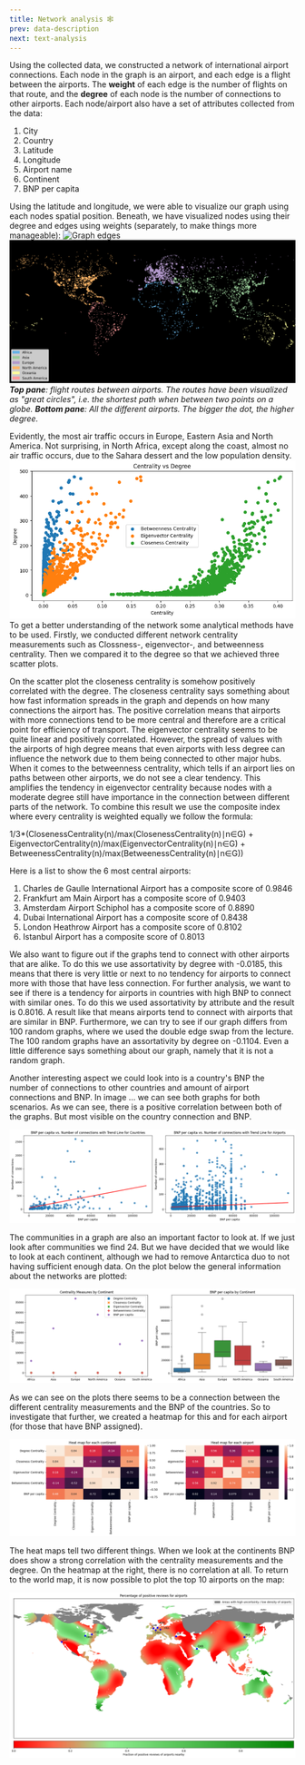 ```yaml
---
title: Network analysis 🕸️
prev: data-description
next: text-analysis
---
```


Using the collected data, we constructed a network of international airport connections. Each node in the graph is an airport, and each edge is a flight between the airports. The **weight** of each edge is the number of flights on that route, and the **degree** of each node is the number of connections to other airports. Each node/airport also have a set of attributes collected from the data:
1. City
2. Country
3. Latitude
4. Longitude
5. Airport name
6. Continent
7. BNP per capita

Using the latitude and longitude, we were able to visualize our graph using each nodes spatial position. Beneath, we have visualized nodes using their degree and edges using weights (separately, to make things more manageable):
![Graph edges](https://raw.githubusercontent.com/kommodeskab/SocialProject/main/images/flightmap.png)
![Graph nodes](https://raw.githubusercontent.com/kommodeskab/SocialProject/main/images/flightmap_nodes.png)
***Top pane**: flight routes between airports. The routes have been visualized as "great circles", i.e. the shortest path when between two points on a globe. **Bottom pane**: All the different airports. The bigger the dot, the higher degree.*

Evidently, the most air traffic occurs in Europe, Eastern Asia and North America. Not surprising, in North Africa, except along the coast, almost no air traffic occurs, due to the Sahara dessert and the low population density.
![Centrality measures](https://raw.githubusercontent.com/kommodeskab/SocialProject/main/images/Centrality_measures.png)
To get a better understanding of the network some analytical methods have to be used. Firstly, we conducted different network centrality measurements such as Clossness-, eigenvector-, and betweenness centrality. Then we compared it to the degree so that we achieved three scatter plots.

On the scatter plot the closeness centrality is somehow positively correlated with the degree. The closeness centrality says something about how fast information spreads in the graph and depends on how many connections the airport has. The positive correlation means that airports with more connections tend to be more central and therefore are a critical point for efficiency of transport.
The eigenvector centrality seems to be quite linear and positively correlated. However, the spread of values with the airports of high degree means that even airports with less degree can influence the network due to them being connected to other major hubs.
When it comes to the betweenness centrality, which tells if an airport lies on paths between other airports, we do not see a clear tendency. This amplifies the tendency in eigenvector centrality because nodes with a moderate degree still have importance in the connection between different parts of the network.
To combine this result we use the composite index where every centrality is weighted equally we follow the formula: 

1/3*(ClosenessCentrality(n)/max(ClosenessCentrality(n)∣n∈G) + EigenvectorCentrality(n)/max(EigenvectorCentrality(n)∣n∈G) + BetweenessCentrality(n)/max(BetweenessCentrality(n)∣n∈G))

Here is a list to show the 6 most central airports:

1. Charles de Gaulle International Airport has a composite score of 0.9846
2. Frankfurt am Main Airport has a composite score of 0.9403
3. Amsterdam Airport Schiphol has a composite score of 0.8890
4. Dubai International Airport has a composite score of 0.8438
5. London Heathrow Airport has a composite score of 0.8102
6. Istanbul Airport has a composite score of 0.8013

We also want to figure out if the graphs tend to connect with other airports that are alike. To do this we use assortativity by degree with -0.0185, this means that there is very little or next to no tendency for airports to connect more with those that have less connection. For further analysis, we want to see if there is a tendency for airports in countries with high BNP to connect with similar ones. To do this we used assortativity by attribute and the result is 0.8016. A result like that means airports tend to connect with airports that are similar in BNP. Furthermore, we can try to see if our graph differs from 100 random graphs, where we used the double edge swap from the lecture. The 100 random graphs have an assortativity by degree on -0.1104. Even a little difference says something about our graph, namely that it is not a random graph.

Another interesting aspect we could look into is a country's BNP the number of connections to other countries and amount of airport connections and BNP. In image … we can see both graphs for both scenarios. As we can see, there is a positive correlation between both of the graphs. But most visible on the country connection and BNP.

![Tendency line](https://raw.githubusercontent.com/kommodeskab/SocialProject/main/images/Tendency_line.png)

The communities in a graph are also an important factor to look at. If we just look after communities we find 24. But we have decided that we would like to look at each continent, although we had to remove Antarctica duo to not having sufficient enough data. On the plot below the general information about the networks are plotted:

![Continent data](https://raw.githubusercontent.com/kommodeskab/SocialProject/main/images/Continent_data.png)

As we can see on the plots there seems to be a connection between the different centrality measurements and the BNP of the countries. So to investigate that further, we created a heatmap for this and for each airport (for those that have BNP assigned).

![Heat map](https://raw.githubusercontent.com/kommodeskab/SocialProject/main/images/Heatmaps.png)

The heat maps tell two different things. When we look at the continents BNP does show a strong correlation with the centrality measurements and the degree. On the heatmap at the right, there is no correlation at all. To return to the world map, it is now possible to plot the top 10 airports on the map:

![Airports on the map](https://raw.githubusercontent.com/kommodeskab/SocialProject/main/images/MapWithAirports.png)